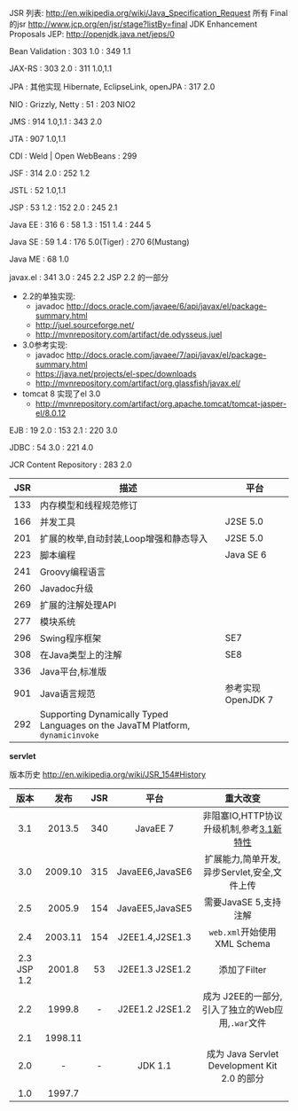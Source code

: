 JSR 列表: http://en.wikipedia.org/wiki/Java_Specification_Request
所有 Final 的jsr http://www.jcp.org/en/jsr/stage?listBy=final
JDK Enhancement Proposals JEP: http://openjdk.java.net/jeps/0

Bean Validation
: 303  1.0
: 349  1.1


JAX-RS
: 303 2.0
: 311 1.0,1.1

JPA
: 其他实现 Hibernate, EclipseLink, openJPA
: 317 2.0

NIO
: Grizzly, Netty
: 51
: 203 NIO2

JMS
: 914 1.0,1.1
: 343 2.0

JTA
: 907 1.0,1.1

CDI
: Weld | Open WebBeans
: 299

JSF
: 314 2.0
: 252 1.2

JSTL
: 52 1.0,1.1

JSP
: 53 1.2
: 152 2.0
: 245 2.1

Java EE
: 316 6
: 58 1.3
: 151 1.4
: 244 5

Java SE
: 59 1.4
: 176 5.0(Tiger)
: 270 6(Mustang)

Java ME
: 68 1.0

javax.el
: 341 3.0
: 245 2.2	JSP 2.2 的一部分


* 2.2的单独实现:
	* javadoc http://docs.oracle.com/javaee/6/api/javax/el/package-summary.html
	* http://juel.sourceforge.net/
	* http://mvnrepository.com/artifact/de.odysseus.juel
* 3.0参考实现: 
	* javadoc http://docs.oracle.com/javaee/7/api/javax/el/package-summary.html
	* https://java.net/projects/el-spec/downloads
	* http://mvnrepository.com/artifact/org.glassfish/javax.el/
* tomcat 8 实现了el 3.0
	* http://mvnrepository.com/artifact/org.apache.tomcat/tomcat-jasper-el/8.0.12


EJB
: 19 2.0
: 153 2.1
: 220 3.0

JDBC
: 54 3.0
: 221 4.0

JCR Content Repository
: 283 2.0


JSR|描述|平台
----|----|----
133 | 内存模型和线程规范修订
166 | 并发工具 | J2SE 5.0
201 |扩展的枚举,自动封装,Loop增强和静态导入| J2SE 5.0
223 | 脚本编程| Java SE 6
241 | Groovy编程语言
260 | Javadoc升级
269 | 扩展的注解处理API
277 | 模块系统
296 | Swing程序框架 | SE7
308 | 在Java类型上的注解 | SE8
336 | Java平台,标准版
901 | Java语言规范 | 参考实现 OpenJDK 7
292 | Supporting Dynamically Typed Languages on the JavaTM Platform, `dynamicinvoke`

__servlet__

版本历史 http://en.wikipedia.org/wiki/JSR_154#History

版本|发布|JSR|平台|重大改变
:----:|:-----:|:-----:|:-----:|:-----:
3.1|2013.5|340|JavaEE 7|非阻塞IO,HTTP协议升级机制,参考[3.1新特性][whats-new-in-servlet]
3.0|2009.10|315|JavaEE6,JavaSE6|扩展能力,简单开发,异步Servlet,安全,文件上传
2.5|2005.9|154|JavaEE5,JavaSE5|需要JavaSE 5,支持注解
2.4|2003.11|154|J2EE1.4,J2SE1.3| `web.xml`开始使用 XML Schema
2.3 JSP 1.2| 2001.8| 53 | J2EE1.3 J2SE1.2 | 添加了Filter
2.2|1999.8|-|J2EE1.2 J2SE1.2|成为 J2EE的一部分,引入了独立的Web应用,`.war`文件
2.1|1998.11
2.0|-| -|JDK 1.1 | 成为 Java Servlet Development Kit 2.0 的部分
1.0|1997.7

 [whats-new-in-servlet]:https://blogs.oracle.com/arungupta/entry/what_s_new_in_servlet